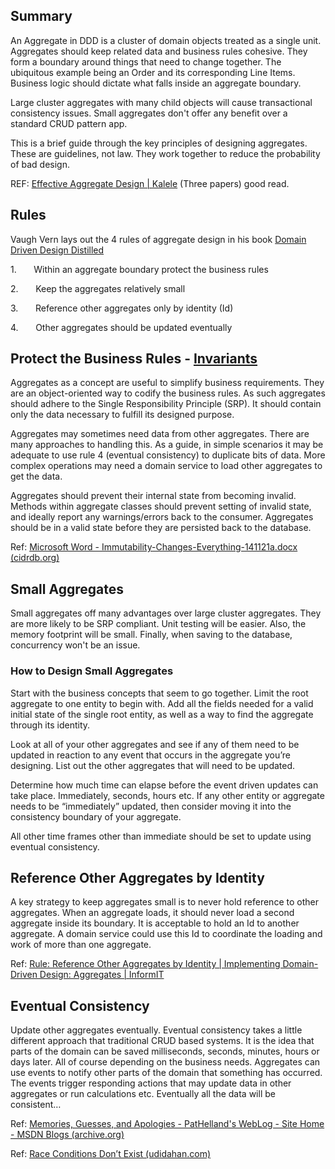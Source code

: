 
## Summary

 An Aggregate in DDD is a cluster of domain objects treated as a single unit. Aggregates should keep related data and business rules cohesive. They form a boundary around things that need to change together. The ubiquitous example being an Order and its corresponding Line Items. Business logic should dictate what falls inside an aggregate boundary. 


 Large cluster aggregates with many child objects will cause transactional consistency issues. Small aggregates don't offer any benefit over a standard CRUD pattern app.

 This is a brief guide through the key principles of designing aggregates. These are guidelines, not law. They work together to reduce the probability of bad design.

REF: [Effective Aggregate Design | Kalele](https://kalele.io/effective-aggregate-design/) (Three papers) good read.

## Rules

Vaugh Vern lays out the 4 rules of aggregate design in his book [Domain Driven Design Distilled](https://www.amazon.com/Domain-Driven-Design-Distilled-Vaughn-Vernon/dp/0134434420)

1.       Within an aggregate boundary protect the business rules

2.       Keep the aggregates relatively small

3.       Reference other aggregates only by identity (Id)

4.       Other aggregates should be updated eventually

## Protect the Business Rules - [Invariants](https://www.i2p.es/arch/ddd/business-invariants/)

Aggregates as a concept are useful to simplify business requirements. They are an object-oriented way to codify the business rules. As such aggregates should adhere to the Single Responsibility Principle (SRP). It should contain only the data necessary to fulfill its designed purpose.

Aggregates may sometimes need data from other aggregates. There are many approaches to handling this. As a guide, in simple scenarios it may be adequate to use rule 4 (eventual consistency) to duplicate bits of data. More complex operations may need a domain service to load other aggregates to get the data.

Aggregates should prevent their internal state from becoming invalid. Methods within aggregate classes should prevent setting of invalid state, and ideally report any warnings/errors back to the consumer. Aggregates should be in a valid state before they are persisted back to the database.

Ref: [Microsoft Word - Immutability-Changes-Everything-141121a.docx (cidrdb.org)](http://www.cidrdb.org/cidr2015/Papers/CIDR15_Paper16.pdf)

## Small Aggregates

Small aggregates off many advantages over large cluster aggregates. They are more likely to be SRP compliant. Unit testing will be easier. Also, the memory footprint will be small. Finally, when saving to the database, concurrency won't be an issue.

### How to Design Small Aggregates

Start with the business concepts that seem to go together. Limit the root aggregate to one entity to begin with. Add all the fields needed for a valid initial state of the single root entity, as well as a way to find the aggregate through its identity.

Look at all of your other aggregates and see if any of them need to be updated in reaction to any event that occurs in the aggregate you’re designing. List out the other aggregates that will need to be updated.

Determine how much time can elapse before the event driven updates can take place. Immediately, seconds, hours etc. If any other entity or aggregate needs to be “immediately” updated, then consider moving it into the consistency boundary of your aggregate.

All other time frames other than immediate should be set to update using eventual consistency.

## Reference Other Aggregates by Identity

A key strategy to keep aggregates small is to never hold reference to other aggregates. When an aggregate loads, it should never load a second aggregate inside its boundary. It is acceptable to hold an Id to another aggregate. A domain service could use this Id to coordinate the loading and work of more than one aggregate.

Ref: [Rule: Reference Other Aggregates by Identity | Implementing Domain-Driven Design: Aggregates | InformIT](https://www.informit.com/articles/article.aspx?p=2020371&seqNum=4)

## Eventual Consistency

Update other aggregates eventually. Eventual consistency takes a little different approach that traditional CRUD based systems. It is the idea that parts of the domain can be saved milliseconds, seconds, minutes, hours or days later. All of course depending on the business needs. Aggregates can use events to notify other parts of the domain that something has occurred. The events trigger responding actions that may update data in other aggregates or run calculations etc. Eventually all the data will be consistent…

Ref: [Memories, Guesses, and Apologies - PatHelland's WebLog - Site Home - MSDN Blogs (archive.org)](https://web.archive.org/web/20100722052618/http:/blogs.msdn.com/b/pathelland/archive/2007/05/15/memories-guesses-and-apologies.aspx)

Ref: [Race Conditions Don’t Exist (udidahan.com)](https://udidahan.com/2010/08/31/race-conditions-dont-exist/)